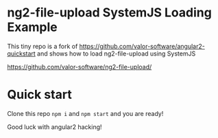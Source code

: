 # ng2-file-upload SystemJS Loading Example

This tiny repo is a fork of https://github.com/valor-software/angular2-quickstart and shows how to load ng2-file-upload using SystemJS

https://github.com/valor-software/ng2-file-upload/

# Quick start

Clone this repo
`npm i` and `npm start` and you are ready!

Good luck with angular2 hacking!
